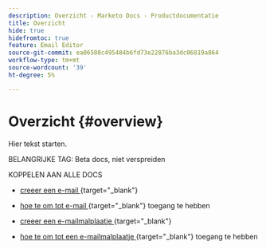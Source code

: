 ```yaml
---
description: Overzicht - Marketo Docs - Productdocumentatie
title: Overzicht
hide: true
hidefromtoc: true
feature: Email Editor
source-git-commit: ea06508c495484b6fd73e22876ba3dc06819a864
workflow-type: tm+mt
source-wordcount: '39'
ht-degree: 5%

---
```


# Overzicht {#overview}

Hier tekst starten.

BELANGRIJKE TAG: Beta docs, niet verspreiden

KOPPELEN AAN ALLE DOCS

* [ creeer een e-mail ](/help/marketo/product-docs/email-marketing/general/beta-new-email-editor/create-an-email.md){target="_blank"}

* [ hoe te om tot e-mail ](/help/marketo/product-docs/email-marketing/general/beta-new-email-editor/how-to-access-an-email.md){target="_blank"} toegang te hebben

* [ creeer een e-mailmalplaatje ](/help/marketo/product-docs/email-marketing/general/beta-new-email-editor/create-an-email-template.md){target="_blank"}

* [ hoe te om tot een e-mailmalplaatje ](/help/marketo/product-docs/email-marketing/general/beta-new-email-editor/how-to-access-an-email-template.md){target="_blank"} toegang te hebben
